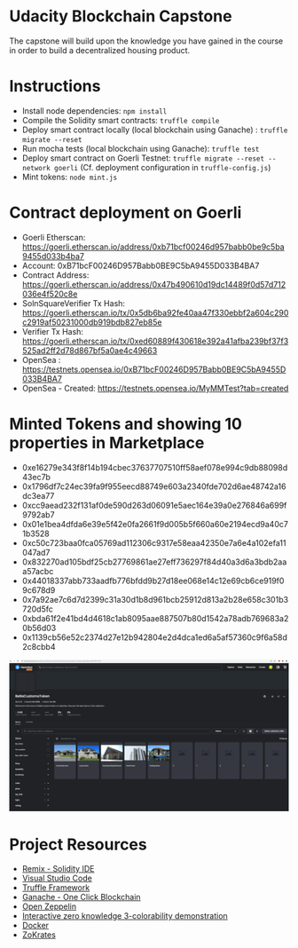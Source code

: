 # Udacity Blockchain Capstone

The capstone will build upon the knowledge you have gained in the course in order to build a decentralized housing product. 

# Instructions

* Install node dependencies: `npm install`
* Compile the Solidity smart contracts: `truffle compile`
* Deploy smart contract locally (local blockchain using Ganache) : `truffle migrate --reset`
* Run mocha tests (local blockchain using Ganache): `truffle test`
* Deploy smart contract on Goerli Testnet: `truffle migrate --reset --network goerli` (Cf. deployment configuration in `truffle-config.js`)
* Mint tokens: `node mint.js`

# Contract deployment on Goerli

* Goerli Etherscan: https://goerli.etherscan.io/address/0xb71bcf00246d957babb0be9c5ba9455d033b4ba7
* Account: 0xB71bcF00246D957Babb0BE9C5bA9455D033B4BA7
* Contract Address: https://goerli.etherscan.io/address/0x47b490610d19dc14489f0d57d712036e4f520c8e
* SolnSquareVerifier Tx Hash: https://goerli.etherscan.io/tx/0x5db6ba92fe40aa47f330ebbf2a604c290c2919af50231000db919bdb827eb85e
* Verifier Tx Hash: https://goerli.etherscan.io/tx/0xed60889f430618e392a41afba239bf37f3525ad2ff2d78d867bf5a0ae4c49663
* OpenSea : https://testnets.opensea.io/0xB71bcF00246D957Babb0BE9C5bA9455D033B4BA7
* OpenSea - Created: https://testnets.opensea.io/MyMMTest?tab=created

# Minted Tokens and showing 10 properties in Marketplace

* 0xe16279e343f8f14b194cbec37637707510ff58aef078e994c9db88098d43ec7b
* 0x1796df7c24ec39fa9f955eecd88749e603a2340fde702d6ae48742a16dc3ea77
* 0xcc9aead232f131af0de590d263d06091e5aec164e39a0e276846a699f9792ab7
* 0x01e1bea4dfda6e39e5f42e0fa2661f9d005b5f660a60e2194ecd9a40c71b3528
* 0xc50c723baa0fca05769ad112306c9317e58eaa42350e7a6e4a102efa11047ad7
* 0x832270ad105bdf25cb27769861ae27eff736297f84d40a3d6a3bdb2aaa57acbc
* 0x44018337abb733aadfb776bfdd9b27d18ee068e14c12e69cb6ce919f09c678d9
* 0x7a92ae7c6d7d2399c31a30d1b8d961bcb25912d813a2b28e658c301b3720d5fc
* 0xbda61f2e41bd4d4618c1ab8095aae887507b80d1542a78adb769683a20b56d03
* 0x1139cb56e52c2374d27e12b942804e2d4dca1ed6a5af57360c9f6a58d2c8cbb4


![Screenshot](CapstoneProject_Screenshot.png)


# Project Resources

* [Remix - Solidity IDE](https://remix.ethereum.org/)
* [Visual Studio Code](https://code.visualstudio.com/)
* [Truffle Framework](https://truffleframework.com/)
* [Ganache - One Click Blockchain](https://truffleframework.com/ganache)
* [Open Zeppelin ](https://openzeppelin.org/)
* [Interactive zero knowledge 3-colorability demonstration](http://web.mit.edu/~ezyang/Public/graph/svg.html)
* [Docker](https://docs.docker.com/install/)
* [ZoKrates](https://github.com/Zokrates/ZoKrates)
